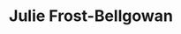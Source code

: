 ---
title: "Julie Frost-Bellgowan"
presenter_id: julie_frost-bellgowan
position: Psychologist
start_date: 2000
end_date: 2002
email: 
phone: 
photo: assets/images/
status: former
layout: member 
---